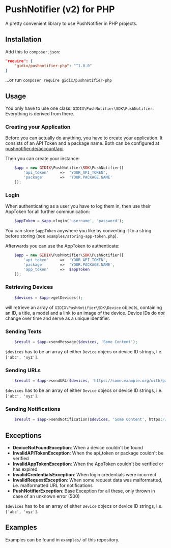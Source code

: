 # PushNotifier (v2) for PHP

A pretty convenient library to use PushNotifier in PHP projects.

## Installation

Add this to `composer.json`:

```json
"require": {
	"gidix/pushnotifier-php": "^1.0.0"
}
```

...or run `composer require gidix/pushnotifier-php`

## Usage

You only have to use one class: `GIDIX\PushNotifier\SDK\PushNotifier`. Everything is derived from there.

### Creating your Application

Before you can actually do anything, you have to create your application. It consists of an API Token and a package name. Both can be configured at [pushnotifier.de/account/api](https://pushnotifier.de/account/api).

Then you can create your instance:

```php
    $app = new GIDIX\PushNotifier\SDK\PushNotifier([
        'api_token'     =>  'YOUR_API_TOKEN',
        'package'       =>  'YOUR.PACKAGE.NAME'
    ]);
```

### Login

When authenticating as a user you have to log them in, then use their AppToken for all further communication:

```php
    $appToken = $app->login('username', 'password');
```

You can store `$appToken` anywhere you like by converting it to a string before storing (see `examples/storing-app-token.php`).

Afterwards you can use the AppToken to authenticate:

```php
    $app = new GIDIX\PushNotifier\SDK\PushNotifier([
        'api_token'     =>  'YOUR_API_TOKEN',
        'package'       =>  'YOUR.PACKAGE.NAME',
        'app_token'     =>  $appToken
    ]);
```

### Retrieving Devices

```php
    $devices = $app->getDevices();
```

will retrieve an array of `GIDIX\PushNotifier\SDK\Device` objects, containing an ID, a title, a model and a link to an image of the device. Device IDs do *not* change over time and serve as a unique identifier.


### Sending Texts

```php
    $result = $app->sendMessage($devices, 'Some Content');
```

`$devices` has to be an array of either `Device` objecs or device ID strings, i.e. `['abc', 'xyz']`.

### Sending URLs

```php
    $result = $app->sendURL($devices, 'https://some.example.org/with/path.html');
```

`$devices` has to be an array of either `Device` objecs or device ID strings, i.e. `['abc', 'xyz']`.

### Sending Notifications

```php
    $result = $app->sendNotification($devices, 'Some Content', https://some.example.org/with/path.html');
```

## Exceptions

- **DeviceNotFoundException**: When a device couldn't be found
- **InvalidAPITokenException**: When the api_token or package couldn't be verified
- **InvalidAppTokenException**: When the AppToken couldn't be verified or has expired
- **InvalidCredentialsException**: When login credentials were incorrect
- **InvalidRequestException**: When some request data was malformatted, i.e. malformatted URL for notifications
- **PushNotifierException**: Base Exception for all these, only thrown in case of an unknown error (500)

`$devices` has to be an array of either `Device` objecs or device ID strings, i.e. `['abc', 'xyz']`.

## Examples

Examples can be found in `examples/` of this repository.

